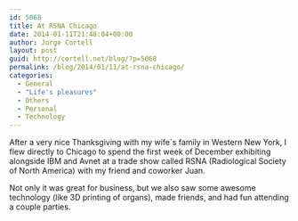 ```yaml
---
id: 5068
title: At RSNA Chicago
date: 2014-01-11T21:48:04+00:00
author: Jorge Cortell
layout: post
guid: http://cortell.net/blog/?p=5068
permalink: /blog/2014/01/11/at-rsna-chicago/
categories:
  - General
  - "Life's pleasures"
  - Others
  - Personal
  - Technology
---
```

After a very nice Thanksgiving with my wife`s family in Western New York, I flew directly to Chicago to spend the first week of December exhibiting alongside IBM and Avnet at a trade show called RSNA (Radiological Society of North America) with my friend and coworker Juan. 

Not only it was great for business, but we also saw some awesome technology (like 3D printing of organs), made friends, and had fun attending a couple parties.